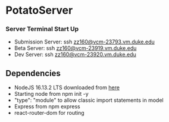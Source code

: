 # PotatoServer

### Server Terminal Start Up 
- Submission Server: ssh zz160@vcm-23793.vm.duke.edu
- Beta Server: ssh zz160@vcm-23919.vm.duke.edu
- Dev Server: ssh zz160@vcm-23920.vm.duke.edu 
## Dependencies
- NodeJS 16.13.2 LTS downloaded from [here](https://nodejs.org/en/)
- Starting node from npm init -y
- "type": "module" to allow classic import statements in model
- Express from npm express
- react-router-dom for routing
